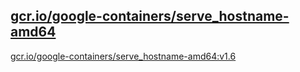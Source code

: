 
[gcr.io/google-containers/serve_hostname-amd64](https://hub.docker.com/r/anjia0532/google-containers.serve_hostname-amd64/tags/)
-----


[gcr.io/google-containers/serve_hostname-amd64:v1.6](https://hub.docker.com/r/anjia0532/google-containers.serve_hostname-amd64/tags/)


